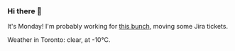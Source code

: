 ### Hi there :wave:

It's Monday! I'm probably working for [this bunch](https://github.com/kohofinancial), moving some Jira tickets.

Weather in Toronto: clear, at -10°C.
